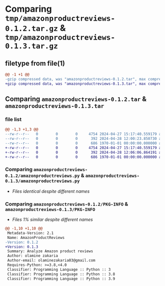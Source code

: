 # Comparing `tmp/amazonproductreviews-0.1.2.tar.gz` & `tmp/amazonproductreviews-0.1.3.tar.gz`

## filetype from file(1)

```diff
@@ -1 +1 @@
-gzip compressed data, was "amazonproductreviews-0.1.2.tar", max compression
+gzip compressed data, was "amazonproductreviews-0.1.3.tar", max compression
```

## Comparing `amazonproductreviews-0.1.2.tar` & `amazonproductreviews-0.1.3.tar`

### file list

```diff
@@ -1,3 +1,3 @@
--rw-r--r--   0        0        0     4754 2024-04-27 15:17:40.559179 amazonproductreviews-0.1.2/amazonproductreviews.py
--rw-r--r--   0        0        0      392 2024-04-28 12:00:23.850730 amazonproductreviews-0.1.2/pyproject.toml
--rw-r--r--   0        0        0      686 1970-01-01 00:00:00.000000 amazonproductreviews-0.1.2/PKG-INFO
+-rw-r--r--   0        0        0     4754 2024-04-27 15:17:40.559179 amazonproductreviews-0.1.3/amazonproductreviews.py
+-rw-r--r--   0        0        0      392 2024-04-28 12:06:06.864191 amazonproductreviews-0.1.3/pyproject.toml
+-rw-r--r--   0        0        0      686 1970-01-01 00:00:00.000000 amazonproductreviews-0.1.3/PKG-INFO
```

### Comparing `amazonproductreviews-0.1.2/amazonproductreviews.py` & `amazonproductreviews-0.1.3/amazonproductreviews.py`

 * *Files identical despite different names*

### Comparing `amazonproductreviews-0.1.2/PKG-INFO` & `amazonproductreviews-0.1.3/PKG-INFO`

 * *Files 1% similar despite different names*

```diff
@@ -1,10 +1,10 @@
 Metadata-Version: 2.1
 Name: AmazonProductReviews
-Version: 0.1.2
+Version: 0.1.3
 Summary: Analyze Amazon product reviews
 Author: olamine zakaria
 Author-email: olaminezakaria03@gmail.com
 Requires-Python: >=3.8,<4.0
 Classifier: Programming Language :: Python :: 3
 Classifier: Programming Language :: Python :: 3.8
 Classifier: Programming Language :: Python :: 3.9
```

